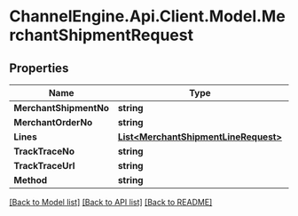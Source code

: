 # ChannelEngine.Api.Client.Model.MerchantShipmentRequest
## Properties

Name | Type | Description | Notes
------------ | ------------- | ------------- | -------------
**MerchantShipmentNo** | **string** |  | 
**MerchantOrderNo** | **string** |  | 
**Lines** | [**List&lt;MerchantShipmentLineRequest&gt;**](MerchantShipmentLineRequest.md) |  | 
**TrackTraceNo** | **string** |  | [optional] 
**TrackTraceUrl** | **string** |  | [optional] 
**Method** | **string** |  | [optional] 

[[Back to Model list]](../README.md#documentation-for-models) [[Back to API list]](../README.md#documentation-for-api-endpoints) [[Back to README]](../README.md)

